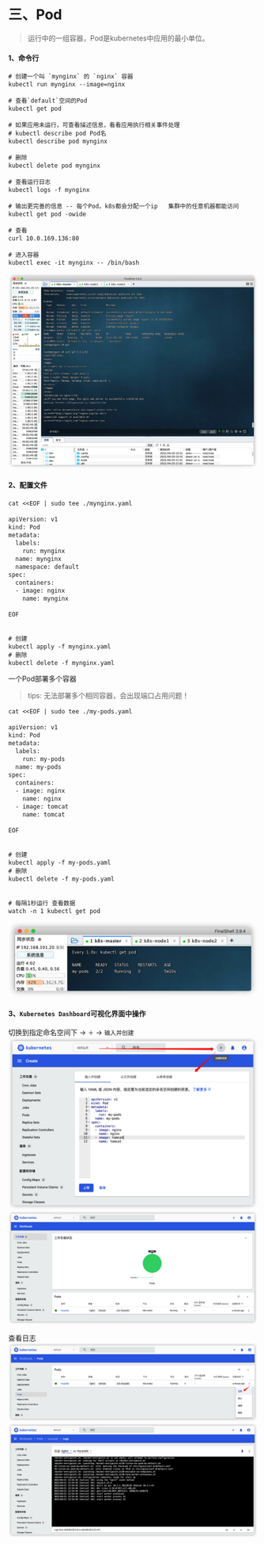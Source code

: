 # 三、Pod

> 运行中的一组容器，Pod是kubernetes中应用的最小单位。

#### 1、命令行

```shell
# 创建一个叫 `mynginx` 的 `nginx` 容器
kubectl run mynginx --image=nginx

# 查看`default`空间的Pod
kubectl get pod

# 如果应用未运行，可查看描述信息，看看应用执行相关事件处理
# kubectl describe pod Pod名
kubectl describe pod mynginx

# 删除
kubectl delete pod mynginx

# 查看运行日志
kubectl logs -f mynginx

# 输出更完善的信息 -- 每个Pod，k8s都会分配一个ip   集群中的任意机器都能访问
kubectl get pod -owide

# 查看
curl 10.0.169.136:80

# 进入容器
kubectl exec -it mynginx -- /bin/bash
```

![img_2.png](images/k8s-actual-03.png)

#### 2、配置文件

```shell
cat <<EOF | sudo tee ./mynginx.yaml

apiVersion: v1
kind: Pod
metadata:
  labels:
    run: mynginx
  name: mynginx
  namespace: default
spec:
  containers:
  - image: nginx
    name: mynginx
  
EOF


# 创建
kubectl apply -f mynginx.yaml
# 删除
kubectl delete -f mynginx.yaml
```

一个Pod部署多个容器

> tips: 无法部署多个相同容器，会出现端口占用问题！

```shell
cat <<EOF | sudo tee ./my-pods.yaml

apiVersion: v1
kind: Pod
metadata:
  labels:
    run: my-pods
  name: my-pods
spec:
  containers:
  - image: nginx
    name: nginx
  - image: tomcat
    name: tomcat
    
EOF


# 创建
kubectl apply -f my-pods.yaml
# 删除
kubectl delete -f my-pods.yaml


# 每隔1秒运行 查看数据
watch -n 1 kubectl get pod
```

![img_3.png](images/k8s-actual-04.png)

#### 3、`Kubernetes Dashboard`可视化界面中操作

切换到指定命名空间下 -> `＋` -> `输入并创建`
![img_4.png](images/k8s-actual-05.png)
![img_5.png](images/k8s-actual-06.png)

查看日志
![img_6.png](images/k8s-actual-07.png)
![img_7.png](images/k8s-actual-08.png)
